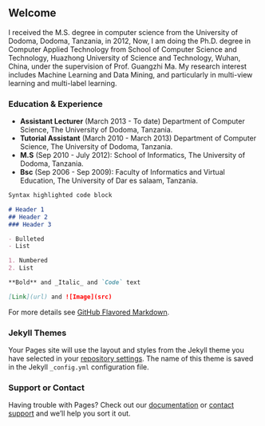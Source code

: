 ## Welcome

I received the M.S. degree in computer science from the University of Dodoma, Dodoma, Tanzania, in 2012, Now, I am doing the Ph.D. degree in Computer Applied Technology from School of Computer Science and Technology, Huazhong University of Science and Technology, Wuhan, China, under the supervision of Prof. Guangzhi Ma. My research interest includes Machine Learning and Data Mining, and particularly in multi-view learning and multi-label learning.

### Education & Experience

- **Assistant Lecturer** (March 2013 - To date) Department of Computer Science, The University of Dodoma, Tanzania.
- **Tutorial Assistant** (March 2010 - March 2013) Department of Computer Science, The University of Dodoma, Tanzania.
- **M.S** (Sep 2010 - July 2012): School of Informatics, The University of Dodoma, Tanzania.
- **Bsc** (Sep 2006 - Sep 2009): Faculty of Informatics and Virtual Education, The University of Dar es salaam, Tanzania.

```markdown
Syntax highlighted code block

# Header 1
## Header 2
### Header 3

- Bulleted
- List

1. Numbered
2. List

**Bold** and _Italic_ and `Code` text

[Link](url) and ![Image](src)
```

For more details see [GitHub Flavored Markdown](https://guides.github.com/features/mastering-markdown/).

### Jekyll Themes

Your Pages site will use the layout and styles from the Jekyll theme you have selected in your [repository settings](https://github.com/steve2013/stevenedward.github.io/settings). The name of this theme is saved in the Jekyll `_config.yml` configuration file.

### Support or Contact

Having trouble with Pages? Check out our [documentation](https://docs.github.com/categories/github-pages-basics/) or [contact support](https://github.com/contact) and we’ll help you sort it out.
